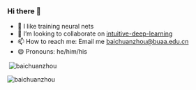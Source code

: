 ### Hi there 👋

<!--
**baichuanzhou/baichuanzhou** is a ✨ _special_ ✨ repository because its `README.md` (this file) appears on your GitHub profile.

Here are some ideas to get you started:

- 🔭 I’m currently working on ...
- 🌱 I’m currently learning ...
- 👯 I’m looking to collaborate on ...
- 🤔 I’m looking for help with ...
- 💬 Ask me about ...
- 📫 How to reach me: ...
- 😄 Pronouns: ...
- ⚡ Fun fact: ...
-->

- 🔭 I like training neural nets
- 👯 I’m looking to collaborate on [intuitive-deep-learning](https://github.com/baichuanzhou/Intuitive-Classification)
- 📫 How to reach me: Email me baichuanzhou@buaa.edu.cn
- 😄 Pronouns: he/him/his

<p align="left">
</p>

<p>&nbsp;<img align="center" src="https://github-readme-stats.vercel.app/api?username=baichuanzhou&show_icons=true&locale=en" alt="baichuanzhou" /></p>

<p><img align="center" src="https://github-readme-streak-stats.herokuapp.com/?user=baichuanzhou&" alt="baichuanzhou" /></p>

